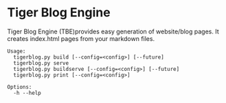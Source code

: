# Tiger Blog Engine


Tiger Blog Engine (TBE)provides easy generation of website/blog pages. 
It creates index.html pages from your markdown files.


```
Usage:
  tigerblog.py build [--config=<config>] [--future]
  tigerblog.py serve
  tigerblog.py buildserve [--config=<config>] [--future]
  tigerblog.py print [--config=<config>]

Options:
  -h --help
```
